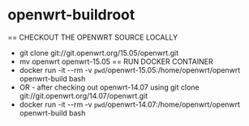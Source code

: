 # openwrt-buildroot
== CHECKOUT THE OPENWRT SOURCE LOCALLY
  * git clone git://git.openwrt.org/15.05/openwrt.git
  * mv openwrt openwrt-15.05
== RUN DOCKER CONTAINER
  * docker run -it --rm -v `pwd`/openwrt-15.05:/home/openwrt/openwrt openwrt-build bash
 * OR - after checking out openwrt-14.07 using git clone git://git.openwrt.org/14.07/openwrt.git
  * docker run -it --rm -v `pwd`/openwrt-14.07:/home/openwrt/openwrt openwrt-build bash
